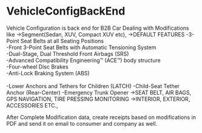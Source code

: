 # VehicleConfigBackEnd

Vehicle Configuration is back end for B2B Car Dealing with Modifications like 
->Segment(Sedan, XUV, Compact XUV etc),
->DEFAULT FEATURES
-3-Point Seat Belts at all Seating Positions   <br />
-Front 3-Point Seat Belts with Automatic Tensioning System   <br />
-Dual-Stage, Dual Threshold Front Airbags (SRS)   <br />
-Advanced Compatibility Engineering™ (ACE™) body structure   <br />
-Four-wheel Disc Brakes   <br />
-Anti-Lock Braking System (ABS)   <br />   <br />
-Lower Anchors and Tethers for Children (LATCH)
-Child-Seat Tether Anchor (Rear-Center)
-Emergency Trunk Opener
->SEAT BELT, AIR BAGS, GPS NAVIGATION, TIRE PRESSING MONITORING
->INTERIOR, EXTERIOR, ACCESSORIES
ETC.,

After Complete Modification data, create receipts based on modifications in PDF and send it on email to consumer and company as well.
